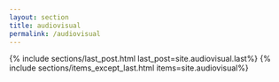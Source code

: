 ```yaml
---
layout: section
title: audiovisual 
permalink: /audiovisual
---
```

{% include sections/last_post.html last_post=site.audiovisual.last%}
{% include sections/items_except_last.html items=site.audiovisual%}
